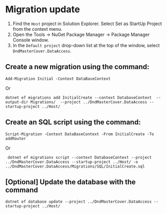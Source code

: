 ﻿# Migration update
1. Find the `Host` project in Solution Explorer. Select Set as StartUp Project from the context menu.
2. Open the Tools -> NuGet Package Manager -> Package Manager Console window.
3. In the `Default project` drop-down list at the top of the window, select `DndMasterCover.DataAccess`.

## Create a new migration using the command:

```
Add-Migration Initial -Context DataBaseContext
```
Or
```shell
dotnet ef migrations add InitialCreate --context DatabaseContext  --output-dir Migrations/  --project ../DndMasterCover.DataAccess --startup-project ../Host/
```

## Create an SQL script using the command:
```
Script-Migration -Context DataBaseContext -From InitialCreate -To addRouter
```

Or

```shell
 dotnet ef migrations script --context DatabaseContext --project ../DndMasterCover.DataAccess --startup-project ../Host/ -o ../DndMasterCover.DataAccess/Migrations/SQL/InitialCreate.sql
```

## [Optional] Update the database with the command
```shell
dotnet ef database update --project ../DndMasterCover.DataAccess --startup-project ../Host/
```


